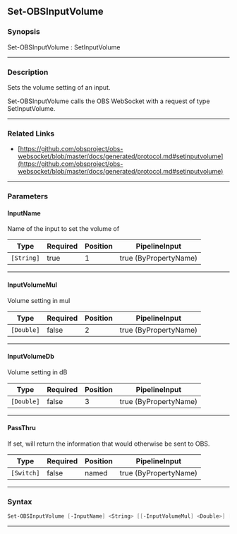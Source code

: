 Set-OBSInputVolume
------------------
### Synopsis
Set-OBSInputVolume : SetInputVolume

---
### Description

Sets the volume setting of an input.


Set-OBSInputVolume calls the OBS WebSocket with a request of type SetInputVolume.

---
### Related Links
* [https://github.com/obsproject/obs-websocket/blob/master/docs/generated/protocol.md#setinputvolume](https://github.com/obsproject/obs-websocket/blob/master/docs/generated/protocol.md#setinputvolume)



---
### Parameters
#### **InputName**

Name of the input to set the volume of






|Type      |Required|Position|PipelineInput        |
|----------|--------|--------|---------------------|
|`[String]`|true    |1       |true (ByPropertyName)|



---
#### **InputVolumeMul**

Volume setting in mul






|Type      |Required|Position|PipelineInput        |
|----------|--------|--------|---------------------|
|`[Double]`|false   |2       |true (ByPropertyName)|



---
#### **InputVolumeDb**

Volume setting in dB






|Type      |Required|Position|PipelineInput        |
|----------|--------|--------|---------------------|
|`[Double]`|false   |3       |true (ByPropertyName)|



---
#### **PassThru**

If set, will return the information that would otherwise be sent to OBS.






|Type      |Required|Position|PipelineInput        |
|----------|--------|--------|---------------------|
|`[Switch]`|false   |named   |true (ByPropertyName)|



---
### Syntax
```PowerShell
Set-OBSInputVolume [-InputName] <String> [[-InputVolumeMul] <Double>] [[-InputVolumeDb] <Double>] [-PassThru] [<CommonParameters>]
```
---
